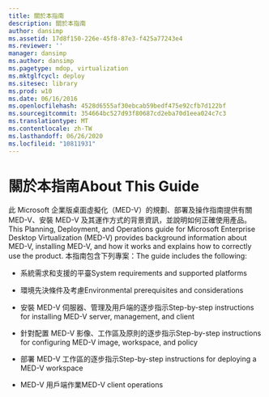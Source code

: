 ```yaml
---
title: 關於本指南
description: 關於本指南
author: dansimp
ms.assetid: 17d8f150-226e-45f8-87e3-f425a77243e4
ms.reviewer: ''
manager: dansimp
ms.author: dansimp
ms.pagetype: mdop, virtualization
ms.mktglfcycl: deploy
ms.sitesec: library
ms.prod: w10
ms.date: 06/16/2016
ms.openlocfilehash: 4528d6555af30ebcab59bedf475e92cfb7d122bf
ms.sourcegitcommit: 354664bc527d93f80687cd2eba70d1eea024c7c3
ms.translationtype: MT
ms.contentlocale: zh-TW
ms.lasthandoff: 06/26/2020
ms.locfileid: "10811931"
---
```

# <span data-ttu-id="5a1ae-103">關於本指南</span><span class="sxs-lookup"><span data-stu-id="5a1ae-103">About This Guide</span></span>


<span data-ttu-id="5a1ae-104">此 Microsoft 企業版桌面虛擬化（MED-V）的規劃、部署及操作指南提供有關 MED-V、安裝 MED-V 及其運作方式的背景資訊，並說明如何正確使用產品。</span><span class="sxs-lookup"><span data-stu-id="5a1ae-104">This Planning, Deployment, and Operations guide for Microsoft Enterprise Desktop Virtualization (MED-V) provides background information about MED-V, installing MED-V, and how it works and explains how to correctly use the product.</span></span> <span data-ttu-id="5a1ae-105">本指南包含下列專案：</span><span class="sxs-lookup"><span data-stu-id="5a1ae-105">The guide includes the following:</span></span>

-   <span data-ttu-id="5a1ae-106">系統需求和支援的平臺</span><span class="sxs-lookup"><span data-stu-id="5a1ae-106">System requirements and supported platforms</span></span>

-   <span data-ttu-id="5a1ae-107">環境先決條件及考慮</span><span class="sxs-lookup"><span data-stu-id="5a1ae-107">Environmental prerequisites and considerations</span></span>

-   <span data-ttu-id="5a1ae-108">安裝 MED-V 伺服器、管理及用戶端的逐步指示</span><span class="sxs-lookup"><span data-stu-id="5a1ae-108">Step-by-step instructions for installing MED-V server, management, and client</span></span>

-   <span data-ttu-id="5a1ae-109">針對配置 MED-V 影像、工作區及原則的逐步指示</span><span class="sxs-lookup"><span data-stu-id="5a1ae-109">Step-by-step instructions for configuring MED-V image, workspace, and policy</span></span>

-   <span data-ttu-id="5a1ae-110">部署 MED-V 工作區的逐步指示</span><span class="sxs-lookup"><span data-stu-id="5a1ae-110">Step-by-step instructions for deploying a MED-V workspace</span></span>

-   <span data-ttu-id="5a1ae-111">MED-V 用戶端作業</span><span class="sxs-lookup"><span data-stu-id="5a1ae-111">MED-V client operations</span></span>

 

 





